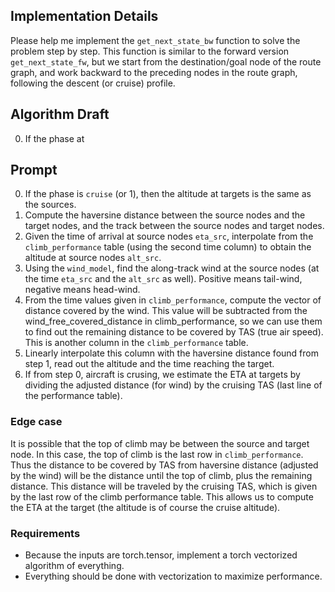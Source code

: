 ## Implementation Details
Please help me implement the `get_next_state_bw` function to solve the problem step by step. This function is similar to the forward version `get_next_state_fw`, but we start from the destination/goal node of the route graph, and work backward to the preceding nodes in the route graph, following the descent (or cruise) profile.

## Algorithm Draft

0. If the phase at 


## Prompt

0. If the phase is `cruise` (or 1), then the altitude at targets is the same as the sources.
1. Compute the haversine distance between the source nodes and the target nodes, and the track between the source nodes and target nodes.
2. Given the time of arrival at source nodes `eta_src`, interpolate from the `climb_performance` table (using the second time column) to obtain the altitude at source nodes `alt_src`.
3. Using the `wind_model`, find the along-track wind at the source nodes (at the time `eta_src` and the `alt_src` as well). Positive means tail-wind, negative means head-wind.
4. From the time values given in `climb_performance`, compute the vector of distance covered by the wind. This value will be subtracted from the wind_free_covered_distance in climb_performance, so we can use them to find out the remaining distance to be covered by TAS (true air speed). This is another column in the `climb_performance` table.
5. Linearly interpolate this column with the haversine distance found from step 1, read out the altitude and the time reaching the target.
6. If from step 0, aircraft is crusing, we estimate the ETA at targets by dividing the adjusted distance (for wind) by the cruising TAS (last line of the performance table).

### Edge case
It is possible that the top of climb may be between the source and target node. In this case, the top of climb is the last row in `climb_performance`. Thus the distance to be covered by TAS from haversine distance (adjusted by the wind) will be the distance until the top of climb, plus the remaining distance. This distance will be traveled by the cruising TAS, which is given by the last row of the climb performance table. This allows us to compute the ETA at the target (the altitude is of course the cruise altitude).

### Requirements
- Because the inputs are torch.tensor, implement a torch vectorized algorithm of everything.
- Everything should be done with vectorization to maximize performance.

